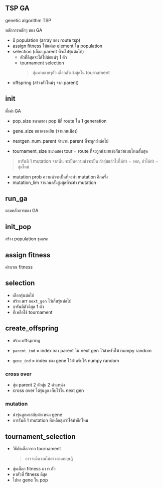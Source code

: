 ## TSP GA

genetic algorithm TSP

หลักการหลักๆ ของ GA

- มี population (array ของ route tsp)
- assign fitness ให้แต่ละ element ใน population
- selection (เลือก parent ที่จะไปรุ่นต่อไป)
  - ตัวที่ดีสุดจะได้ไปต่อแน่ๆ 1 ตัว
  - tournament selection
    > สุ่มมาหลายๆตัว เลือกตัวเก่งสุดใน tournament
- offspring (สร้างตัวใหม่ๆ จาก parent)

## **init**

ตั้งค่า GA

- pop_size ขนาดของ pop มีกี่ route ใน 1 generation
- gene_size ขนาดของยีน (จำนวนเมือง)

- nextgen_num_parent จำนวน parent ที่จะถูกส่งต่อไป
- tournament_size ขนาดของ tour = route ที่จะถูกนำมาแข่งกันว่าแบบไหนสั้นสุด

> การันตี 1 mutation จากนั้น จะเป็นความน่าจะเป็น ถ้าสุ่มแล้วไม่ได้ทำ = ออก, ถ้าได้ทำ = สุ่มใหม่

- mutation prob ความน่าจะเป็นที่จะทำ mutation อีกครั้ง
- mutation_lim จำนวนครั้งสูงสุดที่จะทำ mutation

## run_ga

ตามหลักการของ GA

## init_pop

สร้าง population ชุดแรก

## assign fitness

คำนวณ fitness

## selection

- เลือกรุ่นต่อไป
- สร้าง arr `next_gen` ไว้เก็บรุ่นต่อไป
- การันตีตัวดีสุด 1 ตัว
- ที่เหลือใช้ tournament

## create_offspring

- สร้าง offspring

- `parent_ind` = index ของ parent ใน next gen ไว้สำหรับให้ numpy random
- `gene_ind` = index ของ gene ไว้สำหรับให้ numpy random

### cross over

- สุ่ม parent 2 ตัวสุ่ม 2 ตำแหน่ง
- cross over ได้รุ่นลูก เก็บไว้ใน next gen

### mutation

- นำรุ่นลูกมาสลับตำแหน่ง gene
- การรันตี 1 mutation ทีเหลือสุ่มว่าได้ทำอีกไหม

## tournament_selection

- วิธีคัดเลือกจาก tournament
  > อาจจะมีความไม่ตรงตามทฤษฎี
- สุ่มเลือก fitness มา n ตัว
- หาตัวที่ fitness ดีสุด
- ไปหา gene ใน pop
